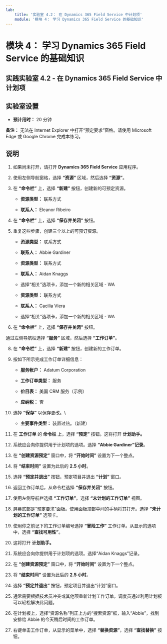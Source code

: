 ```yaml
---
lab:
    title: '实验室 4.2： 在 Dynamics 365 Field Service 中计划项'
    module: '模块 4： 学习 Dynamics 365 Field Service 的基础知识'
---
```


模块 4： 学习 Dynamics 365 Field Service 的基础知识
========================

## 实践实验室 4.2 - 在 Dynamics 365 Field Service 中计划项

## 实验室设置

  - **预计用时：** 20 分钟

  **备注：** 无法在 Internet Explorer 中打开“预定要求”窗格。请使用 Microsoft Edge 或 Google Chrome 完成本练习。
  
## 说明

1. 如果尚未打开，请打开 **Dynamics 365 Field Service** 应用程序。 

2. 使用左侧导航窗格，选择 **“资源”** 区域，然后选择 **“资源”**。

3. 在 **“命令栏”** 上，选择 **“新建”** 按钮，创建新的可预定资源。

	- **资源类型：** 联系方式

	- **联系人：** Eleanor Ribeiro

4. 在 **“命令栏”** 上，选择 **“保存并关闭”** 按钮。

5. 重复这些步骤，创建三个以上的可预订资源。

	- **资源类型：** 联系方式

	- **联系人：** Abbie Gardiner


	- **资源类型：** 联系方式

	- **联系人：** Aidan Knaggs
	
	- 选择“相关”选项卡，添加一个新的相关区域 - WA


	- **资源类型：** 联系方式

	- **联系人：** Cacilia Viera
	
	- 选择“相关”选项卡，添加一个新的相关区域 - WA


6. 在 **“命令栏”** 上，选择 **“保存并关闭”** 按钮。

通过左侧导航栏选择 **“服务”** 区域，然后选择 **“工作订单”**。

8. 在 **“命令栏”** 上，选择 **“新建”** 按钮，创建新的工作订单。

9. 按如下所示完成工作订单详细信息：

	- **服务帐户：** Adatum Corporation

	- **工作订单类型：** 服务

	- **价目表：** 美国 CRM 服务（示例）

	- **应纳税：** 否

10. 选择 **“保存”** 以保存更改。\

	- **主要事件类型：** 装置过热。（新建）

11. 在 **工作订单** 的 **命令栏** 上，选择 **“预定”** 按钮。这将打开 **计划助手。** 

12. 系统应会向你提供用于计划项的选项。选择 **“Abbie Gardiner”记录**。

13. 在 **“创建资源预定”** 窗口中，将 **“开始时间”** 设置为下一个整点。

14. 将 **“结束时间”** 设置为此后的 **2.5 小时**。 

15. 选择 **“预定并退出”** 按钮，预定项目并退出 **“计划”** 窗口。 

16. 返回工作订单后，从命令栏选择 **“保存并关闭”** 按钮。 

17. 使用左侧导航栏选择 **“工作订单”**。选择 **“未计划的工作订单”** 视图。

18. 屏幕底部是“预定要求”面板。使用面板顶部中间的手柄将其打开。选择 **“未计划的工作订单”** 选项卡。

19. 使用你之前记下的工作订单编号选择 **“冒险工作”** 工作订单。从显示的选项中，选择 **“查找可用性”**。 

20. 这将打开 **计划助手。** 

21. 系统应会向你提供用于计划项的选项。选择“Aidan Knaggs”记录。

22. 在 **“创建资源预定”** 窗口中，将 **“开始时间”** 设置为下一个整点。

23. 将 **“结束时间”** 设置为此后的 **2.5 小时**。 

24. 选择 **“预定并退出”** 按钮，预定项目并退出“计划”窗口。 

25. 通常需要根据技术员冲突或其他项重新计划工作订单。调度员通过利用计划板可以轻松解决此问题。 

26. 在计划板上，选择“资源名称”列正上方的“搜索资源”框，输入“Abbie”，找到安排给 Abbie 的今天稍后时间的工作订单。 

27. 右键单击工作订单，从显示的菜单中，选择 **“替换资源”**，选择 **“查找替换”** 按钮。

